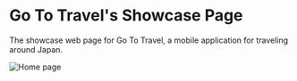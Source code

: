 # Go To Travel's Showcase Page
The showcase web page for Go To Travel, a mobile application for traveling around Japan.

![Home page](https://github.com/AidanFournier/go-to-travel-showcase/assets/78288118/370a5e40-529c-491f-a589-8cf18005016a)
